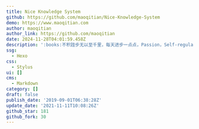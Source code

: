 ```yaml
---
title: Nice Knowledge System
github: https://github.com/maoqitian/Nice-Knowledge-System
demo: https://www.maoqitian.com
author: maoqitian
author_link: https://github.com/maoqitian
date: 2024-11-28T04:01:59.458Z
description: ':books:不积跬步无以至千里，每天进步一点点，Passion，Self-regulation，Love and Share'
ssg:
  - Hexo
css:
  - Stylus
ui: []
cms:
  - Markdown
category: []
draft: false
publish_date: '2019-09-01T06:38:28Z'
update_date: '2021-11-11T10:08:26Z'
github_star: 181
github_fork: 30
---
```

